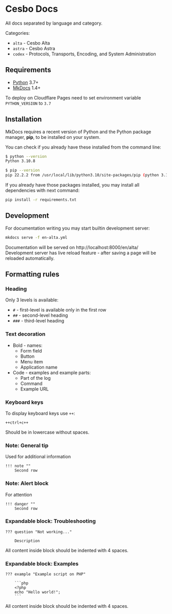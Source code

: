 # Cesbo Docs

All docs separated by language and category.

Categories:

- `alta` - Cesbo Alta
- `astra` - Cesbo Astra
- `codex` - Protocols, Transports, Encoding, and System Administration

## Requirements

- [Python](https://www.python.org/) 3.7+
- [MkDocs](https://www.mkdocs.org/) 1.4+

To deploy on Cloudflare Pages need to set environment variable `PYTHON_VERSION` to `3.7`

## Installation

MkDocs requires a recent version of Python and the Python package manager, **pip**, to be installed on your system.

You can check if you already have these installed from the command line:

```bash
$ python --version
Python 3.10.8

$ pip --version
pip 22.2.2 from /usr/local/lib/python3.10/site-packages/pip (python 3.10)
```

If you already have those packages installed, you may install all dependencies with next command:

```bash
pip install -r requirements.txt
```

## Development

For documentation writing you may start builtin development server:

```bash
mkdocs serve -f en-alta.yml
```

Documentation will be served on http://localhost:8000/en/alta/
Development server has live reload feature - after saving a page will be reloaded automatically.

## Formatting rules

### Heading

Only 3 levels is available:

- `#` - first-level is available only in the first row
- `##` - second-level heading
- `###` - third-level heading

### Text decoration

- Bold - names:
    - Form field
    - Button
    - Menu item
    - Application name
- Code - examples and example parts:
    - Part of the log
    - Command
    - Example URL

### Keyboard keys

To display keyboard keys use `++`:

```
++ctrl+c++
```

Should be in lowercase without spaces.

### Note: General tip

Used for additional information

```
!!! note ""
    Second row
```

### Note: Alert block

For attention

```
!!! danger ""
    Second row
```

### Expandable block: Troubleshooting

```
??? question "Not working..."

    Description
```

All content inside block should be indented with 4 spaces.

### Expandable block: Examples

```
??? example "Example script on PHP"

    ```php
    <?php
    echo "Hello world!";
    ```
```

All content inside block should be indented with 4 spaces.
